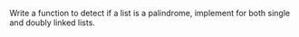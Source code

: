 Write a function to detect if a list is a palindrome, implement for both single and doubly linked lists.